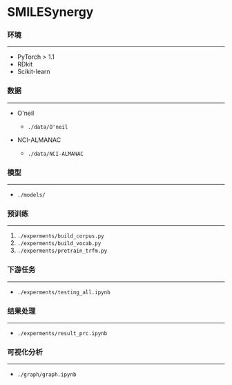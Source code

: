 # SMILESynergy

### 环境

---

- PyTorch > 1.1
- RDkit
- Scikit-learn

### 数据

---

- O'neil

  - `./data/O'neil`
  
- NCI-ALMANAC
  - `./data/NCI-ALMANAC`
  

### 模型

---

- `./models/`

### 预训练

---

1. `./experments/build_corpus.py`
2. `./experments/build_vocab.py`
3. `./experments/pretrain_trfm.py`

### 下游任务

---

- `./experments/testing_all.ipynb`

### 结果处理

---

- `./experments/result_prc.ipynb`

### 可视化分析

---

- `./graph/graph.ipynb`

